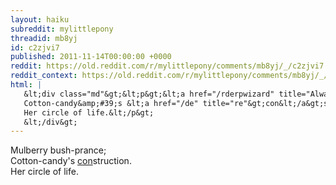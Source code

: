 ```yaml
---
layout: haiku
subreddit: mylittlepony
threadid: mb8yj
id: c2zjvi7
published: 2011-11-14T00:00:00 +0000
reddit: https://old.reddit.com/r/mylittlepony/comments/mb8yj/_/c2zjvi7
reddit_context: https://old.reddit.com/r/mylittlepony/comments/mb8yj/_/c2zjvi7?context=3
html: |
   &lt;div class="md"&gt;&lt;p&gt;&lt;a href="/rderpwizard" title="Always Relevant / Combine Thresher Of Whimsy  / Paper Bag Princess"&gt;&lt;/a&gt; Mulberry bush-prance;&lt;br/&gt;
   Cotton-candy&amp;#39;s &lt;a href="/de" title="re"&gt;con&lt;/a&gt;struction.&lt;br/&gt;
   Her circle of life.&lt;/p&gt;
   &lt;/div&gt;
---
```


[](/rderpwizard "Always Relevant / Combine Thresher Of Whimsy  / Paper Bag Princess") Mulberry bush-prance;  
Cotton-candy's [con](/de "re")struction.  
Her circle of life.